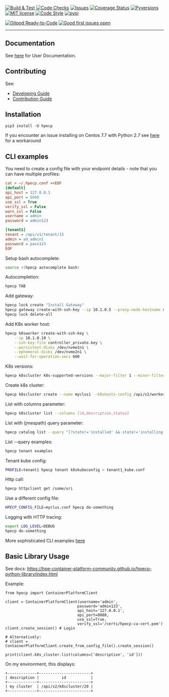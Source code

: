 [![Build & Test](https://github.com/hpe-container-platform-community/hpecp-python-library/workflows/Build%20&%20Test/badge.svg?branch=master&event=push)](https://github.com/hpe-container-platform-community/hpecp-python-library/actions?query=workflow%3A%22Build+%26+Test%22+branch%3Amaster)
[![Code Checks](https://github.com/hpe-container-platform-community/hpecp-python-library/workflows/Code%20Checks/badge.svg?branch=master&event=push)](https://github.com/hpe-container-platform-community/hpecp-python-library/actions?query=workflow%3A%22Code+Checks%22+branch%3Amaster)
[![Issues](https://img.shields.io/github/issues/hpe-container-platform-community/hpecp-python-library/bug.svg)](https://github.com/hpe-container-platform-community/hpecp-python-library/issues?q=is%3Aissue+is%3Aopen+label%3A"bug")
[![Coverage Status](https://coveralls.io/repos/github/hpe-container-platform-community/hpecp-python-library/badge.png?branch=master)](https://coveralls.io/github/hpe-container-platform-community/hpecp-python-library?branch=master)
[![Pyversions](https://img.shields.io/badge/Pyversions-2.7,%203.5,%203.6,%203.7,%203.8,%203.9-green.svg)](https://github.com/hpe-container-platform-community/hpecp-python-library/blob/master/tox.ini#L7)
[![MIT license](http://img.shields.io/badge/license-MIT-brightgreen.svg)](http://opensource.org/licenses/MIT)
[![Code Style](https://img.shields.io/badge/code%20style-black-000000.svg)](https://github.com/psf/black)
[![pypi](https://img.shields.io/pypi/v/hpecp.svg)](https://pypi.org/project/hpecp)

[![Gitpod Ready-to-Code](https://img.shields.io/badge/Gitpod-ready--to--code-blue?logo=gitpod)](https://gitpod.io/#https://github.com/hpe-container-platform-community/hpecp-python-library)
[![Good first issues open](https://img.shields.io/github/issues/hpe-container-platform-community/hpecp-python-library/good%20first%20issue.svg?label=good%20first%20issue)](https://github.com/hpe-container-platform-community/hpecp-python-library/issues?q=is%3Aissue+is%3Aopen+label%3A%22good+first+issue%22)



----

## Documentation

See [here](https://hpe-container-platform-community.github.io/hpecp-python-library/index.html) for User Documentation.

## Contributing

See:

- [Developing Guide](https://github.com/hpe-container-platform-community/hpecp-python-library/blob/master/DEVELOPING.md)
- [Contribution Guide](https://github.com/hpe-container-platform-community/hpecp-python-library/blob/master/CONTRIBUTING.md)

## Installation

```shell
pip3 install -U hpecp
```

If you encounter an issue installing on Centos 7.7 with Python 2.7 see [here](https://github.com/hpe-container-platform-community/hpecp-python-library/blob/master/docs/README-INSTALL-HPECP-HOSTS.md) for a workaround


## CLI examples

You need to create a config file with your endpoint details - note that you can have multiple profiles:

```ini
cat > ~/.hpecp.conf <<EOF
[default]
api_host = 127.0.0.1
api_port = 8080
use_ssl = True
verify_ssl = False
warn_ssl = False
username = admin
password = admin123

[tenant1]
tenant = /api/v1/tenant/15
admin = ad_admin1
password = pass123
EOF
```

Setup bash autocomplete:
```sh
source <(hpecp autocomplete bash)
```

Autocompletion:
```sh
hpecp TAB
```

Add gateway:
```sh
hpecp lock create "Install Gateway"
hpecp gateway create-with-ssh-key --ip 10.1.0.5 --proxy-node-hostname my.gateway.local --ssh-key-file controller_private.key
hpecp lock delete-all
```

Add K8s worker host:
```sh
hpecp k8sworker create-with-ssh-key \
    --ip 10.1.0.10 \
    --ssh-key-file controller_private.key \
    --persistent-disks /dev/nvme1n1 \
    --ephemeral-disks /dev/nvme2n1 \
    --wait-for-operation-secs 600
```

K8s versions:
```sh
hpecp k8scluster k8s-supported-versions --major-filter 1 --minor-filter 17
```

Create k8s cluster:
```sh
hpecp k8scluster create --name myclus1 --k8shosts-config /api/v2/worker/k8shost/1:master --k8s_version=1.17.0
```

List with columns parameter:
```sh
hpecp k8scluster list --columns [id,description,status]
```

List with (jmespath) query parameter:
```sh
hpecp catalog list --query "[?state!='installed' && state!='installing'] | [*].[_links.self.href] | []"  --output text
```

List --query examples:
```sh
hpecp tenant examples
```

Tenant kube config:
```sh
PROFILE=tenant1 hpecp tenant k8skubeconfig > tenant1_kube.conf
```

Http call:
```sh
hpecp httpclient get /some/uri
```

Use a different config file:
```sh
HPECP_CONFIG_FILE=myclus.conf hpecp do-something
```

Logging with HTTP tracing:
```sh
export LOG_LEVEL=DEBUG
hpecp do-something
```

More sophisticated CLI examples [here](https://github.com/bluedata-community/bluedata-demo-env-aws-terraform/tree/master/bin/experimental) 


## Basic Library Usage

See docs: https://hpe-container-platform-community.github.io/hpecp-python-library/index.html

Example:

```py3
from hpecp import ContainerPlatformClient

client = ContainerPlatformClient(username='admin',
                                password='admin123',
                                api_host='127.0.0.1',
                                api_port=8080,
                                use_ssl=True,
                                verify_ssl='/certs/hpecp-ca-cert.pem')
client.create_session() # Login

# Alternatively:
# client = ContainerPlatformClient.create_from_config_file().create_session()

print(client.k8s_cluster.list(columns=['description', 'id']))
```

On my environment, this displays:
```
+-------------+-----------------------+
| description |          id           |
+-------------+-----------------------+
| my cluster  | /api/v2/k8scluster/20 |
+-------------+-----------------------+
```

